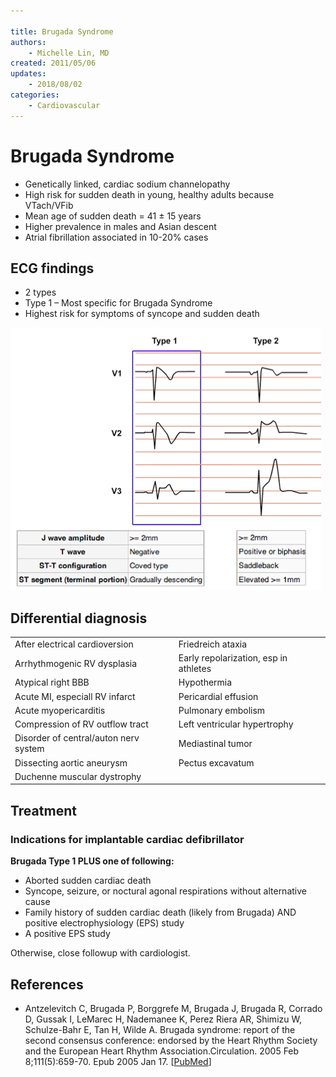 ```yaml
---

title: Brugada Syndrome
authors:
    - Michelle Lin, MD
created: 2011/05/06
updates: 
    - 2018/08/02
categories:
    - Cardiovascular
---
```


# Brugada Syndrome

- Genetically linked, cardiac sodium channelopathy
- High risk for sudden death in young, healthy adults because VTach/VFib 
- Mean age of sudden death = 41 ± 15 years
- Higher prevalence in males and Asian descent
- Atrial fibrillation associated in 10-20% cases

## ECG findings

- 2 types
- Type 1 – Most specific for Brugada Syndrome
- Highest risk for symptoms of syncope and sudden death

![Examples of type 1 and 2 Brugada ECG patterns](image-2.png)

## Differential diagnosis

|                                       |                                       |
| ------------------------------------- | ------------------------------------- |
| After electrical cardioversion        | Friedreich ataxia                     |
| Arrhythmogenic RV dysplasia           | Early repolarization, esp in athletes |
| Atypical right BBB                    | Hypothermia                           |
| Acute MI, especiall RV infarct        | Pericardial effusion                  |
| Acute myopericarditis                 | Pulmonary embolism                    |
| Compression of RV outflow tract       | Left ventricular hypertrophy          |
| Disorder of central/auton nerv system | Mediastinal tumor                     |
| Dissecting aortic aneurysm            | Pectus excavatum                      |
| Duchenne muscular dystrophy           |                                       |

## Treatment

### Indications for implantable cardiac defibrillator

**Brugada Type 1 PLUS one of following:**

- Aborted sudden cardiac death
- Syncope, seizure, or noctural agonal respirations without alternative cause
- Family history of sudden cardiac death (likely from Brugada) AND positive electrophysiology (EPS) study 
- A positive EPS study

Otherwise, close followup with cardiologist.

## References

- Antzelevitch C, Brugada P, Borggrefe M, Brugada J, Brugada R, Corrado D, Gussak I, LeMarec H, Nademanee K, Perez Riera AR, Shimizu W, Schulze-Bahr E, Tan H, Wilde A. Brugada syndrome: report of the second consensus conference: endorsed by the Heart Rhythm Society and the European Heart Rhythm Association.Circulation. 2005 Feb 8;111(5):659-70. Epub 2005 Jan 17. [[PubMed](https://www.ncbi.nlm.nih.gov/pubmed/?term=15655131)]
